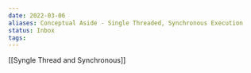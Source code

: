 ```yaml
---
date: 2022-03-06
aliases: Conceptual Aside - Single Threaded, Synchronous Execution
status: Inbox
tags:
---
```


[[Syngle Thread and Synchronous]]